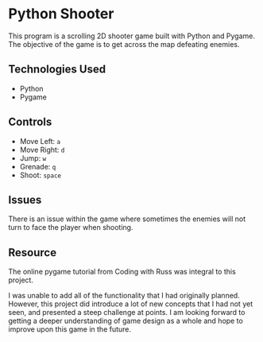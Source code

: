 # Python Shooter

This program is a scrolling 2D shooter game built with Python and Pygame. 
The objective of the game is to get across the map defeating enemies.

## Technologies Used

- Python
- Pygame

## Controls

- Move Left: `a`
- Move Right: `d`
- Jump: `w`
- Grenade: `q`
- Shoot: `space`

## Issues

There is an issue within the game where sometimes the enemies will not turn to face the player when shooting.

## Resource

The online pygame tutorial from Coding with Russ was integral to this project.

I was unable to add all of the functionality that I had originally planned. However, this project
did introduce a lot of new concepts that I had not yet seen, and presented a steep challenge at points.
I am looking forward to getting a deeper understanding of game design as a whole and hope to improve upon
this game in the future.
